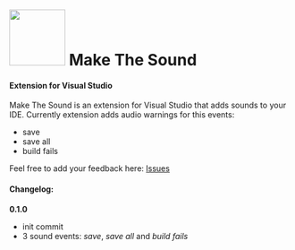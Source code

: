 # <img src="https://raw.githubusercontent.com/djfoxer/VisualStudioMakeTheSound/master/djfoxer.VisualStudio.MakeTheSound/Resources/MakeTheSound.ico" width="100" height="100" /> Make The Sound
#### Extension for Visual Studio

Make The Sound is an extension for Visual Studio that adds sounds to your IDE.
Currently extension adds audio warnings for this events:
- save
- save all
- build fails

Feel free to add your feedback here: [Issues](https://github.com/djfoxer/VisualStudioMakeTheSound/issues)

#### Changelog:


**0.1.0**
- init commit
- 3 sound events: *save*, *save all* and *build fails*
